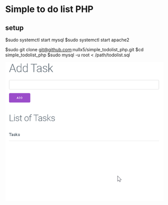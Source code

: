 # Simple to do list PHP

## setup

  $sudo systemctl start mysql
  $sudo systemctl start apache2

  $sudo git clone git@github.com:nullx5/simple_todolist_php.git 
  $cd simple_todolist_php
  $sudo mysql -u root < /path/todolist.sql


![todolist](https://raw.githubusercontent.com/nullx5/simple_todolist_php/master/img/todolistPHP.gif)

 
